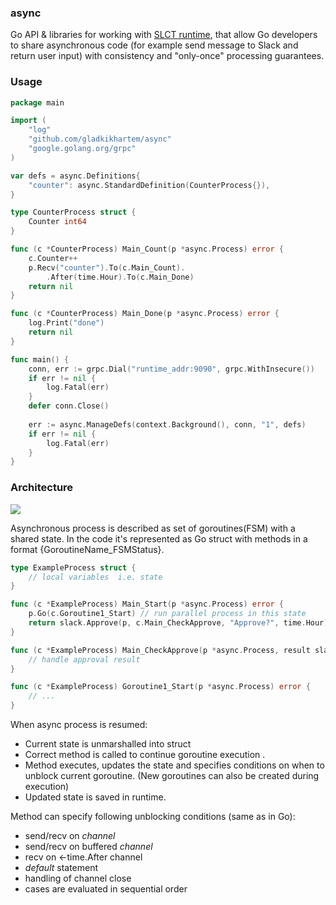 ### async
Go API & libraries for working with [SLCT runtime](https://github.com/gladkikhartem/slct), that allow Go developers to share asynchronous code (for example send message to Slack and return user input) with consistency and "only-once" processing guarantees.


### Usage
```Go
package main

import (
	"log"
	"github.com/gladkikhartem/async"
	"google.golang.org/grpc"
)

var defs = async.Definitions{
	"counter": async.StandardDefinition(CounterProcess{}),
}

type CounterProcess struct {
	Counter int64
}

func (c *CounterProcess) Main_Count(p *async.Process) error {
    c.Counter++
    p.Recv("counter").To(c.Main_Count).
        .After(time.Hour).To(c.Main_Done)
    return nil
}

func (c *CounterProcess) Main_Done(p *async.Process) error {
    log.Print("done")
    return nil
}

func main() {
    conn, err := grpc.Dial("runtime_addr:9090", grpc.WithInsecure())
	if err != nil {
		log.Fatal(err)
	}
    defer conn.Close()
    
	err := async.ManageDefs(context.Background(), conn, "1", defs)
    if err != nil {
        log.Fatal(err)
    }
}
```


### Architecture
![](https://storage.googleapis.com/artem_and_co/SLCT%20diagram.svg)

Asynchronous process is described as set of goroutines(FSM) with a shared state. In the code it's represented as Go struct with methods in a format  {GoroutineName_FSMStatus}.
```Go
type ExampleProcess struct {
    // local variables  i.e. state
}

func (c *ExampleProcess) Main_Start(p *async.Process) error { 
    p.Go(c.Goroutine1_Start) // run parallel process in this state
	return slack.Approve(p, c.Main_CheckApprove, "Approve?", time.Hour)
}

func (c *ExampleProcess) Main_CheckApprove(p *async.Process, result slack.Result) error {
	// handle approval result
}

func (c *ExampleProcess) Goroutine1_Start(p *async.Process) error { 
    // ... 
}
```
When async process is resumed:
- Current state is unmarshalled into struct
- Correct method is called to continue goroutine execution .
- Method executes, updates the state and specifies conditions on when to unblock current goroutine. (New goroutines can also be created during execution)
- Updated state is saved in runtime.


Method can specify following unblocking conditions (same as in Go):
- send/recv on *channel*
- send/recv on buffered *channel*
- recv on <-time.After channel
- *default* statement
- handling of channel close
- cases are evaluated in sequential order
